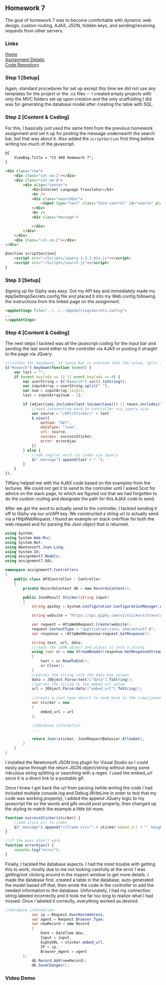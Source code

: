 ## Homework 7
The goal of homework 7 was to become comfortable with dynamic web design, custom routing, AJAX, JSON, hidden keys, and sending/receiving requests from other servers.

### Links
[Home](https://siphry.github.io)  
[Assignment Details](http://www.wou.edu/~morses/classes/cs46x/assignments/HW7_1819.html)  
[Code Repository](https://github.com/siphry/siphry.github.io/tree/master/HW7)

### Step 1 [Setup]
Again, standard procedures for set up except this time we did not use any templates for the project or the .cs files -- I created empty projects with only the MVC folders set up upon creation and the only scaffolding I did was for generating the database model after creating the table with SQL.

### Step 2 [Content & Coding]
For this, I basically just used the same html from the previous homework assignment and set it up for posting the message undernearth the search bar, but that was about it. Also added the `scriptSection` first thing before writing too much of the javascript.

```html
@{
    ViewBag.Title = "CS 460 Homework 7";
}

<div class="row">
    <div class="col-sm-2"></div>
    <div class="col-sm-8">
        <div align="center">
            <h2>Internet Language Translator</h2>
            <br />
            <div class="searchbar">
                <input type="text" class="form-control" id="search" placeholder="Start typing message here..." />
            </div>
            <br />
            <div class="message">

            </div>
        </div>
    </div>
    <div class="col-sm-2"></div>
</div>

@section scriptSection{
    <script src="~/Scripts/jquery-3.3.1.min.js"></script>
    <script src="~/Scripts/search.js"></script>
}
```

### Step 3 [Setup]
Signing up for Giphy was easy. Got my API key and immediately made my AppSettingsSecrets.config file and placed it into my Web.config following the instructions from the linked page on the assignment. 

```html
<appSettings file="..\..\..\AppSettingsSecrets.config">
...
</appSettings>
```

### Step 4 [Content & Coding]
The next steps I tackled was all the javascript coding for the input bar and sending the last word either to the controller via AJAX or posting it straight to the page via JQuery. 

```javascript
//listens for keydowns, if space bar is pressed take the value, split it into an array, and check the last input
$("#search").keydown(function (event) {
    var last = "";
    if (event.keyCode == 32 || event.keyCode == 0) {
        var userString = $("#search").val().toString();
        var inputArray = userString.split(" ");
        var num = inputArray.length;
        last = inputArray[num - 1];

        if (adjectives.includes(last.toLowerCase()) || nouns.includes(last.toLowerCase()) || verbs.includes(last.toLowerCase())) {
            //send interesting word to controller via jquery.ajax
            var source = "/API/Sticker/" + last
            $.ajax({
                method: "GET",
                dataType: "json",
                url: source,
                success: successSticker,
                error: errorAjax
            })
        } else {
            //add regular word \to index via Jquery
            $(".message").append(last + " ");
        }
    }
});
```

Tiffany helped me with the AJAX code based on the examples from the lectures. We could not get it to send to the controller until I asked Scot for advice on the slack page, to which we figured out that we had forgotten to do the custom routing and designate the path for this AJAX code to send.

After we got the word to actually send to the controller, I tackled sending it off to Giphy via our url/API key. We constructed a string url to actually send via a HttpWebRequest. I found an example on stack overflow for both the web request and for parsing the Json object that is returned.

```csharp
using System;
using System.Web.Mvc;
using System.Net;
using Newtonsoft.Json.Linq;
using System.IO;
using assignment7.Models;
using assignment7.DAL;

namespace assignment7.Controllers
{
    public class APIController : Controller
    {
        private RecordsContext db = new RecordsContext();

        public JsonResult Sticker(string input)
        {
            string apiKey = System.Configuration.ConfigurationManager.AppSettings["id"];

            string website = "https://api.giphy.com/v1/stickers/translate?api_key=" + apiKey + "&s=" + input;

            var request = HttpWebRequest.Create(website);
            request.ContentType = "application/json; charset=utf-8";
            var response = (HttpWebResponse)request.GetResponse();

            string text, url, data;
            //reads the JSON object and places it into a string
            using (var sr = new StreamReader(response.GetResponseStream()))
            {
                text = sr.ReadToEnd();
                sr.Close();
            }
            //parses the string into the data key values
            data = JObject.Parse(text)["data"].ToString();
            //parses the string to the embed_url value 
            url = JObject.Parse(data)["embed_url"].ToString();
            
            //creats a json type object to send back to the view/javascript
            var sticker = new
            {
                embed_url = url
            };

            //database information
            ...

            return Json(sticker, JsonRequestBehavior.AllowGet);
        }
    }
}
```

I installed the Newtonsoft JSON linq plugin for Visual Studio so I could easily parse through the return JSON object/string without doing some ridculous string splitting or searching with a regex. I used the embed_url since it is a direct link to a postable gif.

Once I knew I got back the url from parsing (while writing the code I had included multiple console.log and Debug.WriteLine in order to test that my code was working properly), I added the append JQuery logic to my javascript file so the words and gifs would post properly, then changed up the styling to match the example a little bit more.

```javascript
function successSticker(sticker) {
    //add stick url to index
    $(".message").append("<iframe src='" + sticker.embed_url + "' height='150' width='150' frameBorder='0' align='middle'>");
}

//if the pass didn't work
function errorAjax() {
    console.log("error");
}
```

Finally, I tackled the database aspects. I had the most trouble with getting this to work, mostly due to me not looking carefully at the error I was getting/not clicking around in the inspect window to get more details. I made the database first, created a table in the database, auto-generated the model based off that, then wrote the code in the controller to add the needed information to the database. Unforunately, I had my connection string labeled incorrectly and it took me far too long to realize what I had missed. Once I labeled it correctly, everything worked as desired.

```csharp
//database information
            var ip = Request.UserHostAddress;
            var agent = Request.Browser.Type;
            var newRecord = new Record
            {
                Date = DateTime.Now,
                Input = input,
                GiphyURL = sticker.embed_url,
                IP = ip,
                Browser_Agent = agent
        };
            db.Record.Add(newRecord);
            db.SaveChanges();
```

### Video Demo


